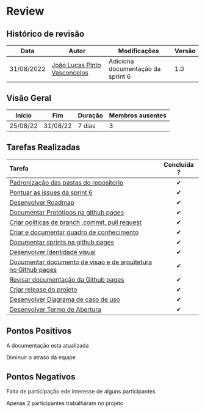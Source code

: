 # Review

## Histórico de revisão

| Data       | Autor                                        | Modificações                      | Versão |
| ---------- | -------------------------------------------- | --------------------------------- | ------ |
| 31/08/2022 | [João Lucas Pinto Vasconcelos](https://github.com/HacKairos) | Adiciona documentação da sprint 6 | 1.0    |

## Visão Geral

Início | Fim | Duração | Membros ausentes
 ------ | --- | ------- | --------
 25/08/22 | 31/08/22 | 7 dias | 3

## Tarefas Realizadas

| Tarefa | Concluída ? |
| :------ | :--------: |
| [Padronização das pastas do repositorio](https://github.com/fga-eps-mds/Cebraspe-Tracker/issues/38) | ✔ |
| [Pontuar as issues da sprint 6 ](https://github.com/fga-eps-mds/Cebraspe-Tracker/issues/39) | ✔ |
| [Desenvolver Roadmap](https://github.com/fga-eps-mds/Cebraspe-Tracker/issues/40) | ✔ |
| [Documentar Protótipos na github pages](https://github.com/fga-eps-mds/Cebraspe-Tracker/issues/41) | ✔ |
| [Criar politicas de branch ,commit, pull request](https://github.com/fga-eps-mds/Cebraspe-Tracker/issues/42) | ✔ |
| [Criar e documentar quadro de conhecimento](https://github.com/fga-eps-mds/Cebraspe-Tracker/issues/45) | ✔ |
| [Documentar sprints na github pages](https://github.com/fga-eps-mds/Cebraspe-Tracker/issues/46) | ✔  
| [Desenvolver identidade visual](https://github.com/fga-eps-mds/Cebraspe-Tracker/issues/47) | ✔ 
| [Documentar documento de visao e de arquitetura no Github pages](https://github.com/fga-eps-mds/Cebraspe-Tracker/issues/48) | ✔  
| [Revisar documentação da Github pages](https://github.com/fga-eps-mds/Cebraspe-Tracker/issues/49) | ✔ 
| [Criar release do projeto](https://github.com/fga-eps-mds/Cebraspe-Tracker/issues/50) | ✔ 
| [Desenvolver Diagrama de caso de uso](https://github.com/fga-eps-mds/Cebraspe-Tracker/issues/53) | ✔ 
| [Desenvolver Termo de Abertura](https://github.com/fga-eps-mds/Cebraspe-Tracker/issues/55) | ✔ 
                                 
## Pontos Positivos
A documentação esta atualizada 

Diminuir o atraso da equipe

## Pontos Negativos
Falta de participação ede interesse de alguns participantes

Apenas 2 participantes trabalharam no projeto